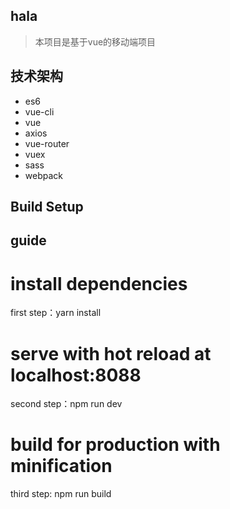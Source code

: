 ## hala
>  本项目是基于vue的移动端项目

## 技术架构
*  es6
*  vue-cli
*  vue
*  axios
*  vue-router
*  vuex
*  sass
*  webpack

## Build Setup


## guide

# install dependencies
first step：yarn install

# serve with hot reload at localhost:8088
second step：npm run dev

# build for production with minification
third step: npm run build
